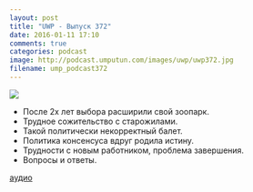 ```yaml
---
layout: post
title: "UWP - Выпуск 372"
date: 2016-01-11 17:10
comments: true
categories: podcast
image: http://podcast.umputun.com/images/uwp/uwp372.jpg
filename: ump_podcast372
---
```

![](https://podcast.umputun.com/images/uwp/uwp372.jpg)

- После 2х лет выбора расширили свой зоопарк.
- Трудное сожительство с старожилами.
- Такой политически некорректный балет.
- Политика консенсуса вдруг родила истину. 
- Трудности с новым работником, проблема завершения.
- Вопросы и ответы.

[аудио](https://podcast.umputun.com/media/ump_podcast372.mp3)
<audio src="https://podcast.umputun.com/media/ump_podcast372.mp3" preload="none"></audio>
